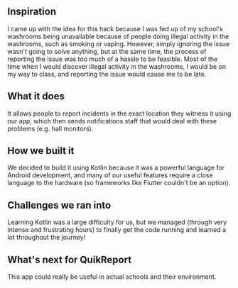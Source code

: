 ## Inspiration
I came up with the idea for this hack because I was fed up of my school's washrooms being unavailable because of people doing illegal activity in the washrooms, such as smoking or vaping. However, simply ignoring the issue wasn't going to solve anything, but at the same time, the process of reporting the issue was too much of a hassle to be feasible. Most of the time when I would discover illegal activity in the washrooms, I would be on my way to class, and reporting the issue would cause me to be late.

## What it does
It allows people to report incidents in the exact location they witness it using our app, which then sends notifications staff that would deal with these problems (e.g. hall monitors).

## How we built it
We decided to build it using Kotlin because it was a powerful language for Android development, and many of our useful features require a close language to the hardware (so frameworks like Flutter couldn't be an option).

## Challenges we ran into
Learning Kotlin was a large difficulty for us, but we managed (through very intense and frustrating hours) to finally get the code running and learned a lot throughout the journey!

## What's next for QuikReport
This app could really be useful in actual schools and their environment.
